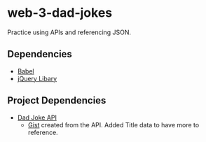 # web-3-dad-jokes
Practice using APIs and referencing JSON.  

## Dependencies
* [Babel](https://babeljs.io)
* [jQuery Libary](https://jquery.com/)

## Project Dependencies
* [Dad Joke API](https://icanhazdadjoke.com/api)
    * [Gist](https://gist.github.com/danielleflinn/60468063aec31c84e55e880a29340573) created from the API. Added Title data to have more to reference. 

 
